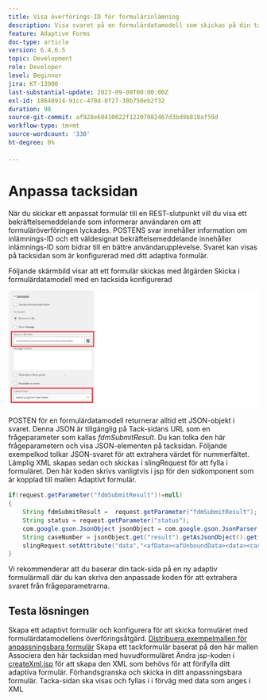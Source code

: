 ```yaml
---
title: Visa överförings-ID för formulärinlämning
description: Visa svaret på en formulärdatamodell som skickas på din tacksida
feature: Adaptive Forms
doc-type: article
version: 6.4,6.5
topic: Development
role: Developer
level: Beginner
jira: KT-13900
last-substantial-update: 2023-09-09T00:00:00Z
exl-id: 18648914-91cc-470d-8f27-30b750eb2f32
duration: 98
source-git-commit: af928e60410022f12207082467d3bd9b818af59d
workflow-type: tm+mt
source-wordcount: '330'
ht-degree: 0%

---
```


# Anpassa tacksidan

När du skickar ett anpassat formulär till en REST-slutpunkt vill du visa ett bekräftelsemeddelande som informerar användaren om att formuläröverföringen lyckades. POSTENS svar innehåller information om inlämnings-ID och ett väldesignat bekräftelsemeddelande innehåller inlämnings-ID som bidrar till en bättre användarupplevelse. Svaret kan visas på tacksidan som är konfigurerad med ditt adaptiva formulär.

Följande skärmbild visar att ett formulär skickas med åtgärden Skicka i formulärdatamodell med en tacksida konfigurerad

![tacksida](./assets/thank-you-page-fdm-submit.png)

POSTEN för en formulärdatamodell returnerar alltid ett JSON-objekt i svaret. Denna JSON är tillgänglig på Tack-sidans URL som en frågeparameter som kallas _fdmSubmitResult_. Du kan tolka den här frågeparametern och visa JSON-elementen på tacksidan.
Följande exempelkod tolkar JSON-svaret för att extrahera värdet för nummerfältet. Lämplig XML skapas sedan och skickas i slingRequest för att fylla i formuläret. Den här koden skrivs vanligtvis i jsp för den sidkomponent som är kopplad till mallen Adaptivt formulär.

```java
if(request.getParameter("fdmSubmitResult")!=null)
{
    String fdmSubmitResult =  request.getParameter("fdmSubmitResult");
    String status = request.getParameter("status");
    com.google.gson.JsonObject jsonObject = com.google.gson.JsonParser.parseString(fdmSubmitResult).getAsJsonObject();
    String caseNumber = jsonObject.get("result").getAsJsonObject().get("number").getAsString();
    slingRequest.setAttribute("data","<afData><afUnboundData><data><caseNumber>"+caseNumber+"</caseNumber><status>"+status+"</status></data></afUnboundData></afData>");
}
```

Vi rekommenderar att du baserar din tack-sida på en ny adaptiv formulärmall där du kan skriva den anpassade koden för att extrahera svaret från frågeparametrarna.

## Testa lösningen

Skapa ett adaptivt formulär och konfigurera för att skicka formuläret med formulärdatamodellens överföringsåtgärd.
[Distribuera exempelmallen för anpassningsbara formulär](assets/thank-you-page-template.zip)
Skapa ett tackformulär baserat på den här mallen Associera den här tacksidan med huvudformuläret Ändra jsp-koden i [createXml.jsp](http://localhost:4502/apps/thank-you-page-template/component/page/thankyoupage/createxml.jsp) för att skapa den XML som behövs för att förifylla ditt adaptiva formulär.
Förhandsgranska och skicka in ditt anpassningsbara formulär.
Tacka-sidan ska visas och fyllas i i förväg med data som anges i XML

